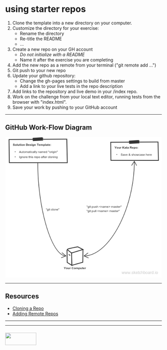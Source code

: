 # using starter repos

1. Clone the template into a new directory on your computer.
2. Customize the directory for your exercise:
    * Rename the directory
    * Re-title the README
    * ...
3. Create a new repo on your GH account 
    * _Do not initialize with a README_
    * Name it after the exercise you are completing
4. Add the new repo as a remote from your terminal ("git remote add ...")
5. Git push to your new repo
6. Update your github repository:
    * Change the gh-pages settings to build from master
    * Add a link to your live tests in the repo description
7. Add links to the repository and live demo in your /index repo.
8. Work on the challenge from your local text editor, running tests from the browser with "index.html". 
9. Save your work by pushing to your GitHub account

___

## GitHub Work-Flow Diagram

![](./remoting-template.png)

___

## Resources

* [Cloning a Repo](https://help.github.com/articles/cloning-a-repository/)
* [Adding Remote Repos](https://help.github.com/articles/adding-a-remote/)

___
___
### <a href="http://elewa.education/blog" target="_blank"><img src="https://user-images.githubusercontent.com/18554853/34921062-506450ae-f97d-11e7-875f-6feeb26ad72d.png" width="100" height="40"/></a>